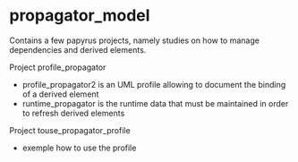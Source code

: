 # propagator_model
Contains a few papyrus projects, namely studies on how to manage dependencies and derived elements.

Project profile_propagator
- profile_propagator2 is an UML profile allowing to document the binding of a derived element
- runtime_propagator is the runtime data that must be maintained in order to refresh derived elements

Project touse_propagator_profile
- exemple how to use the profile
